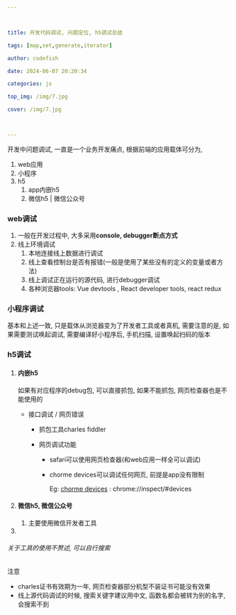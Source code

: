 ```yaml
---



title: 开发代码调试, 问题定位, h5调试总结

tags: [map,set,generate,iterator]

author: codefish

date: 2024-06-07 20:20:34

categories: js

top_img: /img/7.jpg

cover: /img/7.jpg



---
```


开发中问题调试, 一直是一个业务开发痛点, 根据前端的应用载体可分为, 

1. web应用
2. 小程序
3. h5
   1. app内嵌h5
   2. 微信h5 | 微信公众号

### web调试

1. 一般在开发过程中, 大多采用**console, debugger断点方式**
2. 线上环境调试
   1. 本地连接线上数据进行调试
   2. 线上查看控制台是否有报错(一般是使用了某些没有的定义的变量或者方法)
   3. 线上调试正在运行的源代码, 进行debugger调试
   4. 各种浏览器tools: Vue devtools , React developer tools, react redux 



### 小程序调试

基本和上述一致,  只是载体从浏览器变为了开发者工具或者真机, 需要注意的是,  如果需要测试唤起调试, 需要编译好小程序后, 手机扫描, 设置唤起扫码的版本



### h5调试

1. #### 内嵌h5

   如果有对应程序的debug包, 可以直接抓包, 如果不能抓包, 网页检查器也是不能使用的

   - 接口调试 / 网页错误

     - 抓包工具charles fiddler

     - 网页调试功能 

       - safari可以使用网页检查器(和web应用一样全可以调试)

       - chorme devices可以调试任何网页, 前提是app没有限制 

         Eg: [chorme devices](chrome://inspect/#devices) : chrome://inspect/#devices

2. #### 微信h5, 微信公众号

   1. 主要使用微信开发者工具

3. 





###### 关于工具的使用不赘述, 可以自行搜索

注意

- charles证书有效期为一年, 网页检查器部分机型不装证书可能没有效果
- 线上源代码调试的时候, 搜索关键字建议用中文, 函数名都会被转为别的名字, 会搜索不到









